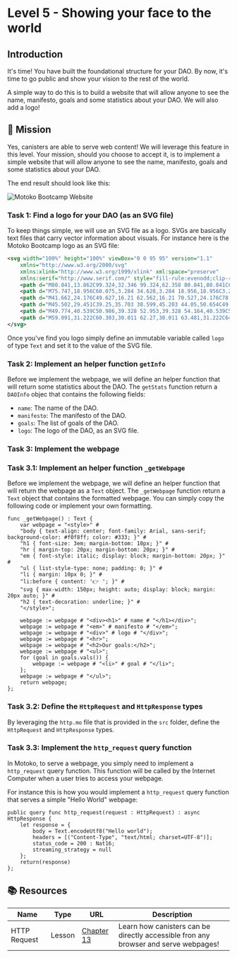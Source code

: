 # Level 5 - Showing your face to the world
## Introduction
It's time! 
You have built the foundational structure for your DAO.
By now, it's time to go public and show your vision to the rest of the world. 

A simple way to do this is to build a website that will allow anyone to see the name, manifesto, goals and some statistics about your DAO. We will also add a logo!
## 🎯 Mission

Yes, canisters are able to serve web content! We will leverage this feature in this level. Your mission, should you choose to accept it, is to implement a simple website that will allow anyone to see the name, manifesto, goals and some statistics about your DAO.

The end result should look like this:

![Motoko Bootcamp Website](https://raw.githubusercontent.com/motoko-bootcamp/dao-adventure/main/levels/assets/level_5/webpage_mbc.png)

### Task 1: Find a logo for your DAO (as an SVG file)
To keep things simple, we will use an SVG file as a logo. SVGs are basically text files that carry vector information about visuals.
For instance here is the Motoko Bootcamp logo as an SVG file:

```svg
<svg width="100%" height="100%" viewBox="0 0 95 95" version="1.1"
    xmlns="http://www.w3.org/2000/svg"
    xmlns:xlink="http://www.w3.org/1999/xlink" xml:space="preserve"
    xmlns:serif="http://www.serif.com/" style="fill-rule:evenodd;clip-rule:evenodd;stroke-linejoin:round;stroke-miterlimit:2;">
    <path d="M80.841,13.862C99.324,32.346 99.324,62.358 80.841,80.841C62.358,99.324 32.346,99.324 13.862,80.841C-4.621,62.358 -4.621,32.346 13.862,13.862C32.346,-4.621 62.358,-4.621 80.841,13.862Z" style="fill:#0a0c18;"/>
    <path d="M75.747,18.956C60.075,3.284 34.628,3.284 18.956,18.956C3.284,34.628 3.284,60.075 18.956,75.747C34.628,91.419 60.075,91.419 75.747,75.747C91.419,60.075 91.419,34.628 75.747,18.956Z" style="fill:#fae84e;"/>
    <path d="M41.662,24.176C49.627,16.21 62.562,16.21 70.527,24.176C78.493,32.142 78.493,45.076 70.527,53.042L48.571,74.998C47.324,76.245 45.414,76.542 43.847,75.733C42.281,74.923 41.418,73.193 41.714,71.455L41.715,71.449C41.956,70.034 41.358,68.607 40.182,67.785C39.005,66.963 37.459,66.893 36.213,67.606L29.799,71.278C27.97,72.325 25.666,72.018 24.176,70.527C22.686,69.037 22.378,66.734 23.425,64.905L27.076,58.528C27.789,57.281 27.718,55.733 26.892,54.558C26.066,53.382 24.634,52.79 23.219,53.039L23.211,53.04C21.471,53.346 19.734,52.488 18.919,50.921C18.104,49.354 18.399,47.439 19.648,46.19L41.662,24.176Z" style="fill:#0a0c18;"/>
    <path d="M45.502,29.451C39.25,35.703 38.599,45.203 44.05,50.654C49.5,56.104 59.001,55.454 65.253,49.202C71.505,42.95 72.156,33.449 66.705,27.998C61.255,22.548 51.754,23.199 45.502,29.451Z" style="fill:#fff;"/>
    <path d="M49.774,40.539C50.986,39.328 52.953,39.328 54.164,40.539C55.375,41.751 55.375,43.718 54.164,44.929C52.953,46.141 50.986,46.141 49.774,44.929C48.563,43.718 48.563,41.751 49.774,40.539Z" style="fill:#0a0c18;"/>
    <path d="M59.091,31.222C60.303,30.011 62.27,30.011 63.481,31.222C64.692,32.434 64.692,34.401 63.481,35.612C62.27,36.824 60.303,36.824 59.091,35.612C57.88,34.401 57.88,32.434 59.091,31.222Z" style="fill:#0a0c18;"/>
</svg>
```

Once you've find you logo simply define an immutable variable called `logo` of type `Text` and set it to the value of the SVG file.

### Task 2: Implement an helper function `getInfo`

Before we implement the webpage, we will define an helper function that will return some statistics about the DAO. The `getStats` function return a `DAOInfo` objec that contains the following fields:

- `name`: The name of the DAO.
- `manifesto`: The manifesto of the DAO.
- `goals`: The list of goals of the DAO.
- `logo`: The logo of the DAO, as an SVG file.

### Task 3: Implement the webpage

### Task 3.1: Implement an helper function `_getWebpage`

Before we implement the webpage, we will define an helper function that will return the webpage as a `Text` object. The `_getWebpage` function return a `Text` object that contains the formatted webpage. You can simply copy the following code or implement your own formatting.

```motoko
func _getWebpage() : Text {
    var webpage = "<style>" #
    "body { text-align: center; font-family: Arial, sans-serif; background-color: #f0f8ff; color: #333; }" #
    "h1 { font-size: 3em; margin-bottom: 10px; }" #
    "hr { margin-top: 20px; margin-bottom: 20px; }" #
    "em { font-style: italic; display: block; margin-bottom: 20px; }" #
    "ul { list-style-type: none; padding: 0; }" #
    "li { margin: 10px 0; }" #
    "li:before { content: '👉 '; }" #
    "svg { max-width: 150px; height: auto; display: block; margin: 20px auto; }" #
    "h2 { text-decoration: underline; }" #
    "</style>";

    webpage := webpage # "<div><h1>" # name # "</h1></div>";
    webpage := webpage # "<em>" # manifesto # "</em>";
    webpage := webpage # "<div>" # logo # "</div>";
    webpage := webpage # "<hr>";
    webpage := webpage # "<h2>Our goals:</h2>";
    webpage := webpage # "<ul>";
    for (goal in goals.vals()) {
        webpage := webpage # "<li>" # goal # "</li>";
    };
    webpage := webpage # "</ul>";
    return webpage;
};
```

### Task 3.2: Define the `HttpRequest` and `HttpResponse` types
By leveraging the `http.mo` file that is provided in the `src` folder, define the `HttpRequest` and `HttpResponse` types.

### Task 3.3: Implement the `http_request` query function

In Motoko, to serve a webpage, you simply need to implement a `http_request` query function. This function will be called by the Internet Computer when a user tries to access your webpage.

For instance this is how you would implement a `http_request` query function that serves a simple "Hello World" webpage:

```motoko
public query func http_request(request : HttpRequest) : async HttpResponse {
    let response = {
        body = Text.encodeUtf8("Hello world");
        headers = [("Content-Type", "text/html; charset=UTF-8")];
        status_code = 200 : Nat16;
        streaming_strategy = null
    };
    return(response)
};
```

## 📚 Resources
| Name | Type | URL | Description |
| ---- | ---- | --- | ----------- |
| HTTP Request | Lesson | [Chapter 13](https://github.com/motoko-bootcamp/dao-adventure/blob/main/lessons/chapter-13/CHAPTER-13.MD) | Learn how canisters can be directly accessible fron any browser and serve webpages! |
